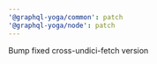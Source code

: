 ```yaml
---
'@graphql-yoga/common': patch
'@graphql-yoga/node': patch
---
```


Bump fixed cross-undici-fetch version
